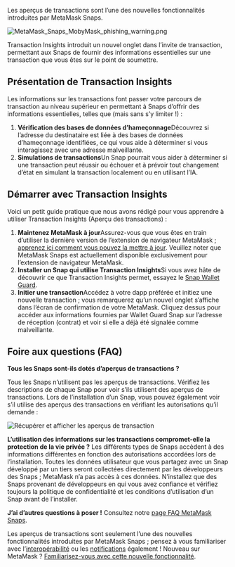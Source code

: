 Les aperçus de transactions sont l’une des nouvelles fonctionnalités introduites par MetaMask Snaps.


![MetaMask_Snaps_MobyMask_phishing_warning.png](https://support.metamask.io/hc/article_attachments/18407861900315)


Transaction Insights introduit un nouvel onglet dans l’invite de transaction, permettant aux Snaps de fournir des informations essentielles sur une transaction que vous êtes sur le point de soumettre.


Présentation de Transaction Insights
------------------------------------


Les informations sur les transactions font passer votre parcours de transaction au niveau supérieur en permettant à Snaps d’offrir des informations essentielles, telles que (mais sans s’y limiter !) :


1. **Vérification des bases de données d’hameçonnage**Découvrez si l’adresse du destinataire est liée à des bases de données d’hameçonnage identifiées, ce qui vous aide à déterminer si vous interagissez avec une adresse malveillante.
2. **Simulations de transactions**Un Snap pourrait vous aider à déterminer si une transaction peut réussir ou échouer et à prévoir tout changement d’état en simulant la transaction localement ou en utilisant l’IA.


Démarrer avec Transaction Insights
----------------------------------


Voici un petit guide pratique que nous avons rédigé pour vous apprendre à utiliser Transaction Insights (Aperçu des transactions) :


1. **Maintenez MetaMask à jour**Assurez-vous que vous êtes en train d’utiliser la dernière version de l’extension de navigateur MetaMask ; [apprenez ici comment vous pouvez la mettre à jour](https://support.metamask.io/hc/en-us/articles/360060268452-How-to-update-the-version-of-MetaMask). Veuillez noter que MetaMask Snaps est actuellement disponible exclusivement pour l’extension de navigateur MetaMask.
2. **Installer un Snap qui utilise Transaction Insights**Si vous avez hâte de découvrir ce que Transaction Insights permet, essayez le [Snap Wallet Guard](https://snaps.metamask.io/snap/npm/wallet-guard-snap?utm_source=metamaskSupport&utm_medium=knowledge-base&utm_campaign=2023_Sep_snaps-launch_content_txinsights).
3. **Initier une transaction**Accédez à votre dapp préférée et initiez une nouvelle transaction ; vous remarquerez qu’un nouvel onglet s’affiche dans l’écran de confirmation de votre MetaMask. Cliquez dessus pour accéder aux informations fournies par Wallet Guard Snap sur l’adresse de réception (contrat) et voir si elle a déjà été signalée comme malveillante.


Foire aux questions (FAQ)
-------------------------




**Tous les Snaps sont-ils dotés d’aperçus de transactions ?**

Tous les Snaps n’utilisent pas les aperçus de transactions. Vérifiez les descriptions de chaque Snap pour voir s’ils utilisent des aperçus de transactions. Lors de l’installation d’un Snap, vous pouvez également voir s’il utilise des aperçus des transactions en vérifiant les autorisations qu’il demande :


![Récupérer et afficher les aperçus de transaction](https://support.metamask.io/hc/article_attachments/18407861902875)





**L’utilisation des informations sur les transactions compromet-elle la protection de la vie privée ?**
Les différents types de Snaps accèdent à des informations différentes en fonction des autorisations accordées lors de l’installation. Toutes les données utilisateur que vous partagez avec un Snap développé par un tiers seront collectées directement par les développeurs des Snaps ; MetaMask n’a pas accès à ces données. N’installez que des Snaps provenant de développeurs en qui vous avez confiance et vérifiez toujours la politique de confidentialité et les conditions d’utilisation d’un Snap avant de l’installer.


**J’ai d’autres questions à poser !**
Consultez notre [page FAQ MetaMask Snaps](https://support.metamask.io/hc/en-us/articles/18245938714395).


Les aperçus de transactions sont seulement l’une des nouvelles fonctionnalités introduites par MetaMask Snaps ; pensez à vous familiariser avec l’[interopérabilité](https://support.metamask.io/hc/en-us/articles/18376977618843) ou les [notifications](https://support.metamask.io/hc/en-us/articles/18376956006171) également ! Nouveau sur MetaMask ? [Familiarisez-vous avec cette nouvelle fonctionnalité](https://support.metamask.io/hc/en-us/articles/18377120661019).

